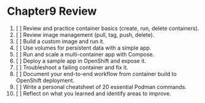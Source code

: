 # Chapter9 Review

1. [ ] Review and practice container basics (create, run, delete containers).
2. [ ] Review image management (pull, tag, push, delete).
3. [ ] Build a custom image and run it.
4. [ ] Use volumes for persistent data with a simple app.
5. [ ] Run and scale a multi-container app with Compose.
6. [ ] Deploy a sample app in OpenShift and expose it.
7. [ ] Troubleshoot a failing container and fix it.
8. [ ] Document your end-to-end workflow from container build to OpenShift deployment.
9. [ ] Write a personal cheatsheet of 20 essential Podman commands.
10. [ ] Reflect on what you learned and identify areas to improve.
